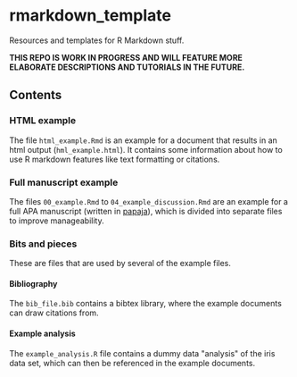 # rmarkdown_template

Resources and templates for R Markdown stuff.

**THIS REPO IS WORK IN PROGRESS AND WILL FEATURE MORE ELABORATE DESCRIPTIONS AND TUTORIALS IN THE FUTURE.**

## Contents

### HTML example

The file `html_example.Rmd` is an example for a document that results in an html output (`hml_example.html`).
It contains some information about how to use R markdown features like text formatting or citations.

### Full manuscript example

The files `00_example.Rmd` to `04_example_discussion.Rmd` are an example for a full APA manuscript (written in [papaja](https://github.com/crsh/papaja)), which is divided into separate files to improve manageability.

### Bits and pieces

These are files that are used by several of the example files.

#### Bibliography

The `bib_file.bib` contains a bibtex library, where the example documents can draw citations from.

#### Example analysis

The `example_analysis.R` file contains a dummy data "analysis" of the iris data set, which can then be referenced in the example documents.
